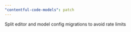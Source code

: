 ```yaml
---
"contentful-code-models": patch
---
```


Split editor and model config migrations to avoid rate limits
